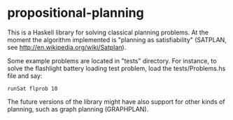 propositional-planning
======================

This is a Haskell library for solving classical planning problems. At
the moment the algorithm implemented is "planning as satisfiability"
(SATPLAN, see <http://en.wikipedia.org/wiki/Satplan>).

Some example problems are located in "tests" directory. For instance, to
solve the flashlight battery loading test problem, load the
tests/Problems.hs file and say:

    runSat flprob 10

The future versions of the library might have also support for other
kinds of planning, such as graph planning (GRAPHPLAN).
